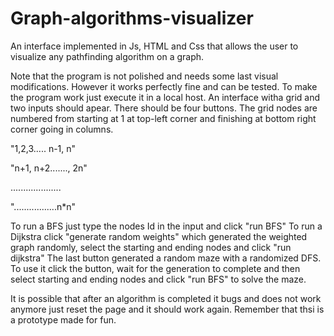 # Graph-algorithms-visualizer
An interface implemented in Js, HTML and Css that allows the user to visualize any pathfinding algorithm on a graph. 



Note that the program is not polished and needs some last visual modifications. However it works perfectly fine and can be tested.
To make the program work just execute it in a local host.
An interface witha  grid and two inputs should apear. There should be four buttons. The grid nodes are numbered from starting at 1 at top-left corner and finishing at bottom right corner going in columns. 

"1,2,3..... n-1, n"

"n+1, n+2......., 2n"

....................

".................n*n"

To run a BFS just type the nodes Id in the input and click "run BFS"
To run a Dijkstra click "generate random weights" which generated the weighted graph randomly, select the starting and ending nodes and click "run dijkstra"
The last button generated a random maze with a randomized DFS. To use it click the button, wait for the generation to complete and then select starting and ending nodes and click "run BFS" to solve the maze.


It is possible that after an algorithm is completed it bugs and does not work anymore just reset the page and it should work again. Remember that thsi is a prototype made for fun.
